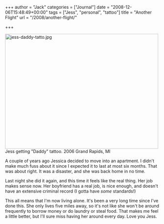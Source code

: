 +++
author = "Jack"
categories = ["Journal"]
date = "2008-12-06T15:48:49+00:00"
tags = ["Jess", "personal", "tattoo"]
title = "Another Flight"
url = "/2008/another-flight/"

+++

<img src="/files/jess-daddy-tattoo.jpg" alt="jess-daddy-tatto.jpg" border="0" width="500" height="375" class="frame" />

<div class="photo_caption">
  Jess getting "Daddy" tattoo. 2006 Grand Rapids, MI
</div>

A couple of years ago Jessica decided to move into an apartment. I didn't make much fuss about it since I expected it to last at most six months. That was about right. It was a disaster, and she was back home in no time.

Last night she did it again, and this time it feels like the real thing. Her job makes sense now. Her boyfriend has a real job, is nice enough, and doesn't have an extensive criminal record (I gotta have _some_ standards!)

This all means that I'm now living alone. It's been a very long time since I've done this. She only lives five miles away, so it's not like she won't be around frequently to borrow money or do laundry or steal food. That makes me feel a little better, but I'll sure miss having her around every day. Love you Jess.